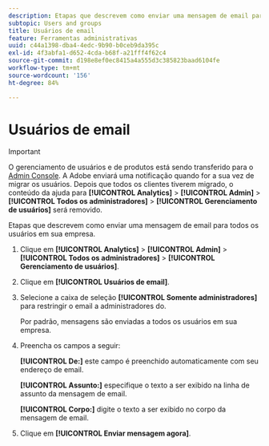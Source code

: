 ```yaml
---
description: Etapas que descrevem como enviar uma mensagem de email para todos os usuários em sua empresa.
subtopic: Users and groups
title: Usuários de email
feature: Ferramentas administrativas
uuid: c44a1398-dba4-4edc-9b90-b0ceb9da395c
exl-id: 4f3abfa1-d652-4cda-b68f-a21fff4f62c4
source-git-commit: d198e8ef0ec8415a4a555d3c385823baad6104fe
workflow-type: tm+mt
source-wordcount: '156'
ht-degree: 84%

---
```


# Usuários de email

>[!IMPORTANT]
>
>O gerenciamento de usuários e de produtos está sendo transferido para o [Admin Console](https://helpx.adobe.com/br/enterprise/using/admin-console.html). A Adobe enviará uma notificação quando for a sua vez de migrar os usuários. Depois que todos os clientes tiverem migrado, o conteúdo da ajuda para **[!UICONTROL Analytics]** > **[!UICONTROL Admin]** > **[!UICONTROL Todos os administradores]** > **[!UICONTROL Gerenciamento de usuários]** será removido.

Etapas que descrevem como enviar uma mensagem de email para todos os usuários em sua empresa.

1. Clique em **[!UICONTROL Analytics]** > **[!UICONTROL Admin]** > **[!UICONTROL Todos os administradores]** > **[!UICONTROL Gerenciamento de usuários]**.
1. Clique em **[!UICONTROL Usuários de email]**.
1. Selecione a caixa de seleção **[!UICONTROL Somente administradores]** para restringir o email a administradores do.

   Por padrão, mensagens são enviadas a todos os usuários em sua empresa.
1. Preencha os campos a seguir:

   **[!UICONTROL De:]** este campo é preenchido automaticamente com seu endereço de email.

   **[!UICONTROL Assunto:]** especifique o texto a ser exibido na linha de assunto da mensagem de email.

   **[!UICONTROL Corpo:]** digite o texto a ser exibido no corpo da mensagem de email.
1. Clique em **[!UICONTROL Enviar mensagem agora]**.

